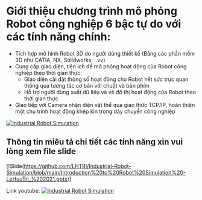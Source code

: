 # Giới thiệu chương trình mô phỏng Robot công nghiệp 6 bậc tự do với các tính năng chính:
- Tích hợp mô hình Robot 3D do người dùng thiết kế (Bằng các phần mềm 3D như CATIA, NX, Solidworks, ..vv)
- Cung cấp giao diện, tiện ích để mô phỏng hoạt động của Robot công nghiệp theo thời gian thực:
    + Giao diện cài đặt thông số hoạt động cho Robot hết sức trực quan thông qua tương tác cơ bản với chuột và bàn phím
    + Hỗ trợ người dùng xuất dữ liệu và vẽ đồ thị hoạt động của Robot theo thời gian thực
- Giao tiếp với Camera nhận diện vật thể qua giao thức TCP/IP, hoàn thiện một chu trình hoạt động khép kín trong dây chuyền công nghiệp

[![Industrial Robot Simulation](https://github.com/LHTRI/Industrial-Robot-Simulation/blob/main/Industrial%20Robot%20Simulation.gif)](https://youtu.be/XsljXHS5S4A)

## Thông tin miêu tả chi tiết các tính năng xin vui lòng xem file slide
[!Slide(https://github.com/LHTRI/Industrial-Robot-Simulation/blob/main/Introduction%20to%20Robot%20Simulation%20-LeHuuTri_%202021.pptx)]

Link youtube:
[![Industrial Robot Simulation](https://youtu.be/XsljXHS5S4A)](https://youtu.be/XsljXHS5S4A)


 
